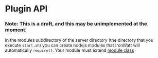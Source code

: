 # Plugin API
### Note: This is a draft, and this may be unimplemented at the moment.

In the modules subdirectory of the server directory (the directory that you execute `start.sh`) you can create
nodejs modules that IronWatt will automatically `require()`. Your module must extend [module class] 



[module class]: https://github.com/IronWatt/iron-watt/blob/src/module/module.js
